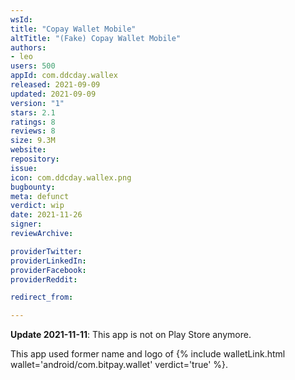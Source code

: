 ```yaml
---
wsId: 
title: "Copay Wallet Mobile"
altTitle: "(Fake) Copay Wallet Mobile"
authors:
- leo
users: 500
appId: com.ddcday.wallex
released: 2021-09-09
updated: 2021-09-09
version: "1"
stars: 2.1
ratings: 8
reviews: 8
size: 9.3M
website: 
repository: 
issue: 
icon: com.ddcday.wallex.png
bugbounty: 
meta: defunct
verdict: wip
date: 2021-11-26
signer: 
reviewArchive:

providerTwitter: 
providerLinkedIn: 
providerFacebook: 
providerReddit: 

redirect_from:

---
```


**Update 2021-11-11**: This app is not on Play Store anymore.

This app used former name and logo of {% include walletLink.html wallet='android/com.bitpay.wallet' verdict='true' %}.